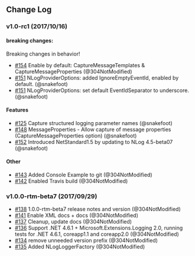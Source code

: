 ## Change Log

### v1.0-rc1 (2017/10/16)

####  breaking changes:
Breaking changes in behavior!


- [#154](https://github.com/nlog/NLog.Extensions.Logging/pull/154) Enable by default: CaptureMessageTemplates & CaptureMessageProperties (@304NotModified)
- [#151](https://github.com/nlog/NLog.Extensions.Logging/pull/151) NLogProviderOptions: added IgnoreEmptyEventId, enabled by default. (@snakefoot)
- [#151](https://github.com/nlog/NLog.Extensions.Logging/pull/151) NLogProviderOptions: set default EventIdSeparator to underscore. (@snakefoot)


#### Features
  
- [#125](https://github.com/nlog/NLog.Extensions.Logging/pull/125) Capture structured logging parameter names (@snakefoot)
- [#148](https://github.com/nlog/NLog.Extensions.Logging/pull/148) MessageProperties - Allow capture of message properties (CaptureMessageProperties option) (@snakefoot)
- [#152](https://github.com/nlog/NLog.Extensions.Logging/pull/152) Introduced NetStandard1.5 by updating to NLog 4.5-beta07 (@snakefoot)

#### Other

- [#143](https://github.com/nlog/NLog.Extensions.Logging/pull/143) Added Console Example to git (@304NotModified)
- [#142](https://github.com/nlog/NLog.Extensions.Logging/pull/142) Enabled Travis build (@304NotModified)

### v1.0.0-rtm-beta7 (2017/09/29)
- [#138](https://github.com/nlog/NLog.Extensions.Logging/pull/138) 1.0.0-rtm-beta7 release notes and version (@304NotModified)
- [#141](https://github.com/nlog/NLog.Extensions.Logging/pull/141) Enable XML docs + docs (@304NotModified)
- [#137](https://github.com/nlog/NLog.Extensions.Logging/pull/137) Cleanup, update docs (@304NotModified)
- [#136](https://github.com/nlog/NLog.Extensions.Logging/pull/136) Support .NET 4.6.1 + Microsoft.Extensions.Logging 2.0, running tests for .NET 4.6.1, coreapp1.1 and coreapp2.0 (@304NotModified)
- [#134](https://github.com/nlog/NLog.Extensions.Logging/pull/134) remove unneeded version prefix (@304NotModified)
- [#135](https://github.com/nlog/NLog.Extensions.Logging/pull/135) Added NLogLoggerFactory (@304NotModified)
